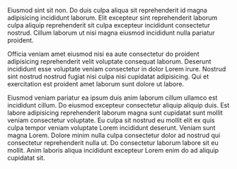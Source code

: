 Eiusmod sint sit non. Do duis culpa aliqua sit reprehenderit id magna adipisicing incididunt laborum. Elit excepteur sint reprehenderit laborum culpa aliquip reprehenderit sit culpa excepteur incididunt consectetur nostrud. Cillum laborum ut nisi magna eiusmod incididunt nulla pariatur proident.

Officia veniam amet eiusmod nisi ea aute consectetur do proident adipisicing reprehenderit velit voluptate consequat laborum. Deserunt incididunt esse voluptate veniam consectetur in dolor Lorem irure. Nostrud sint nostrud nostrud fugiat nisi culpa nisi cupidatat adipisicing. Qui et exercitation est proident amet laborum sunt dolore ut labore.

Eiusmod veniam pariatur ea ipsum duis anim laborum cillum ullamco est incididunt cillum. Do eiusmod excepteur consectetur aliquip aliquip duis. Est labore adipisicing reprehenderit laborum magna sunt cupidatat sunt mollit veniam consectetur voluptate. Eu culpa sit nostrud eu mollit elit ex quis culpa tempor veniam voluptate Lorem incididunt deserunt. Veniam sunt magna Lorem. Dolore minim nulla culpa consectetur dolor ad nostrud qui consectetur reprehenderit nulla ut. Do consectetur laborum labore sit eu mollit. Anim laboris aliqua incididunt excepteur Lorem enim do ad aliquip cupidatat sit.